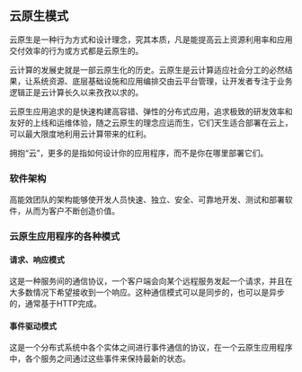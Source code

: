 云原生模式
----------

云原生是一种行为方式和设计理念，究其本质，凡是能提高云上资源利用率和应用交付效率的行为或方式都是云原生的。

云计算的发展史就是一部云原生化的历史。云原生是云计算适应社会分工的必然结果，让系统资源、底层基础设施和应用编排交由云平台管理，让开发者专注于业务逻辑正是云计算长久以来孜孜以求的。

云原生应用追求的是快速构建高容错、弹性的分布式应用，追求极致的研发效率和友好的上线和运维体验，随之云原生的理念应运而生，它们天生适合部署在云上，可以最大限度地利用云计算带来的红利。

拥抱“云”，更多的是指如何设计你的应用程序，而不是你在哪里部署它们。



### 软件架构

高能效团队的架构能够使开发人员快速、独立、安全、可靠地开发、测试和部署软件，从而为客户不断创造价值。



### 云原生应用程序的各种模式

#### 请求、响应模式

这是一种服务间的通信协议，一个客户端会向某个远程服务发起一个请求，并且在大多数情况下希望接收到一个响应。这种通信模式可以是同步的，也可以是异步的，通常基于HTTP完成。

#### 事件驱动模式

这是一个分布式系统中各个实体之间进行事件通信的协议，在一个云原生应用程序中，各个服务之间通过这些事件来保持最新的状态。

